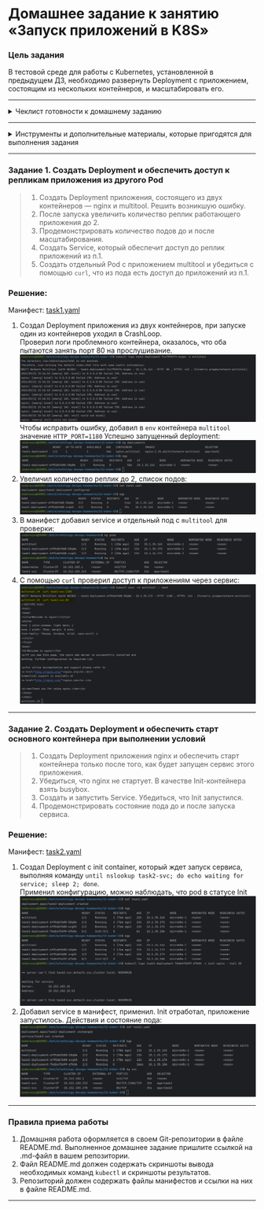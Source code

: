 # Домашнее задание к занятию «Запуск приложений в K8S»


### Цель задания

В тестовой среде для работы с Kubernetes, установленной в предыдущем ДЗ, необходимо развернуть Deployment с приложением, состоящим из нескольких контейнеров, и масштабировать его.

------

<details>
<summary>Чеклист готовности к домашнему заданию</summary>

1. Установленное k8s-решение (например, MicroK8S).
2. Установленный локальный kubectl.
3. Редактор YAML-файлов с подключенным Git-репозиторием.

</details>

------

<details>
<summary>Инструменты и дополнительные материалы, которые пригодятся для выполнения задания</summary>

1. [Описание](https://kubernetes.io/docs/concepts/workloads/controllers/deployment/) Deployment и примеры манифестов.
2. [Описание](https://kubernetes.io/docs/concepts/workloads/pods/init-containers/) Init-контейнеров.
3. [Описание](https://github.com/wbitt/Network-MultiTool) Multitool.

</details>

------

### Задание 1. Создать Deployment и обеспечить доступ к репликам приложения из другого Pod

> 1. Создать Deployment приложения, состоящего из двух контейнеров — nginx и multitool. Решить возникшую ошибку.
> 2. После запуска увеличить количество реплик работающего приложения до 2.
> 3. Продемонстрировать количество подов до и после масштабирования.
> 4. Создать Service, который обеспечит доступ до реплик приложений из п.1.
> 5. Создать отдельный Pod с приложением multitool и убедиться с помощью `curl`, что из пода есть доступ до приложений из п.1.

### Решение:

Манифест: [task1.yaml](task1.yaml)

1. Создал Deployment приложения из двух контейнеров, при запуске один из контейнеров уходил в CrashLoop.  
Проверил логи проблемного контейнера, оказалось, что оба пытаются занять порт 80 на прослушивание. 
![](img/01.png)
Чтобы исправить ошибку, добавил в `env` контейнера `multitool` значение `HTTP_PORT=1180`
Успешно запущенный deployment:
![](img/02.png)
2. Увеличил количество реплик до 2, список подов:
![](img/03.png)
3. В манифест добавил service и отдельный под с `multitool` для проверки:
![](img/04.png)
4. С помощью `curl` проверил доступ к приложениям через сервис:
![](img/05.png)

------

### Задание 2. Создать Deployment и обеспечить старт основного контейнера при выполнении условий

> 1. Создать Deployment приложения nginx и обеспечить старт контейнера только после того, как будет запущен сервис этого приложения.
> 2. Убедиться, что nginx не стартует. В качестве Init-контейнера взять busybox.
> 3. Создать и запустить Service. Убедиться, что Init запустился.
> 4. Продемонстрировать состояние пода до и после запуска сервиса.

### Решение:

Манифест: [task2.yaml](task2.yaml)

1. Создал Deployment с init container, который ждет запуск сервиса, выполняя команду ```until nslookup task2-svc; do echo waiting for service; sleep 2; done```.  
Применил конфигурацию, можно наблюдать, что pod в статусе Init
![](img/06.png)
2. Добавил service в манифест, применил. Init отработал, приложение запустилось.
Действия и состояние пода:
![](img/07.png)

------

### Правила приема работы

1. Домашняя работа оформляется в своем Git-репозитории в файле README.md. Выполненное домашнее задание пришлите ссылкой на .md-файл в вашем репозитории.
2. Файл README.md должен содержать скриншоты вывода необходимых команд `kubectl` и скриншоты результатов.
3. Репозиторий должен содержать файлы манифестов и ссылки на них в файле README.md.

------
